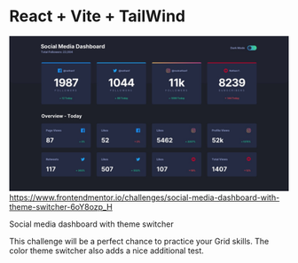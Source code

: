 # React + Vite + TailWind



![Dashboard ](./src/assets/images/q54sj6blz6155goee4jd.jpg)
https://www.frontendmentor.io/challenges/social-media-dashboard-with-theme-switcher-6oY8ozp_H

Social media dashboard with theme switcher

This challenge will be a perfect chance to practice your Grid skills. The color theme switcher also adds a nice additional test.


